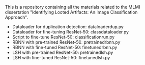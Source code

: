 This is a repository containing all the materials related to the MLMI dissertation "Identifying Looted Artifacts: An Image Classification Approach".

- Dataloader for duplication detection: dataloaderdup.py
- Dataloader for fine-tuning ResNet-50: classdataloader.py
- Script to fine-tune ResNet-50: classificationrun.py
- RBNN with pre-trained ResNet-50: pretrainedrbnn.py
- RBNN with fine-tuned ResNet-50: finetunedrbnn.py
- LSH with pre-trained ResNet-50: pretrainedlsh.py
- LSH with fine-tuned ResNet-50: finetunedlsh.py
